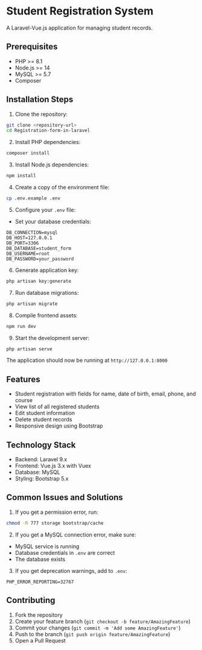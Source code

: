 # Student Registration System

A Laravel-Vue.js application for managing student records.

## Prerequisites

- PHP >= 8.1
- Node.js >= 14
- MySQL >= 5.7
- Composer

## Installation Steps

1. Clone the repository:
```bash
git clone <repository-url>
cd Registration-form-in-laravel
```

2. Install PHP dependencies:
```bash
composer install
```

3. Install Node.js dependencies:
```bash
npm install
```

4. Create a copy of the environment file:
```bash
cp .env.example .env
```

5. Configure your `.env` file:
- Set your database credentials:
```
DB_CONNECTION=mysql
DB_HOST=127.0.0.1
DB_PORT=3306
DB_DATABASE=student_form
DB_USERNAME=root
DB_PASSWORD=your_password
```

6. Generate application key:
```bash
php artisan key:generate
```

7. Run database migrations:
```bash
php artisan migrate
```

8. Compile frontend assets:
```bash
npm run dev
```

9. Start the development server:
```bash
php artisan serve
```

The application should now be running at `http://127.0.0.1:8000`

## Features

- Student registration with fields for name, date of birth, email, phone, and course
- View list of all registered students
- Edit student information
- Delete student records
- Responsive design using Bootstrap

## Technology Stack

- Backend: Laravel 9.x
- Frontend: Vue.js 3.x with Vuex
- Database: MySQL
- Styling: Bootstrap 5.x

## Common Issues and Solutions

1. If you get a permission error, run:
```bash
chmod -R 777 storage bootstrap/cache
```

2. If you get a MySQL connection error, make sure:
- MySQL service is running
- Database credentials in `.env` are correct
- The database exists

3. If you get deprecation warnings, add to `.env`:
```
PHP_ERROR_REPORTING=32767
```

## Contributing

1. Fork the repository
2. Create your feature branch (`git checkout -b feature/AmazingFeature`)
3. Commit your changes (`git commit -m 'Add some AmazingFeature'`)
4. Push to the branch (`git push origin feature/AmazingFeature`)
5. Open a Pull Request
